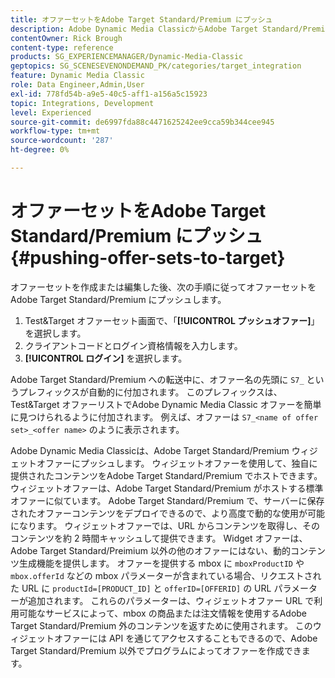 ```yaml
---
title: オファーセットをAdobe Target Standard/Premium にプッシュ
description: Adobe Dynamic Media ClassicからAdobe Target Standard/Premium にオファーセットをプッシュする方法を説明します。
contentOwner: Rick Brough
content-type: reference
products: SG_EXPERIENCEMANAGER/Dynamic-Media-Classic
geptopics: SG_SCENESEVENONDEMAND_PK/categories/target_integration
feature: Dynamic Media Classic
role: Data Engineer,Admin,User
exl-id: 778fd54b-a9e5-40c5-aff1-a156a5c15923
topic: Integrations, Development
level: Experienced
source-git-commit: de6997fda88c4471625242ee9cca59b344cee945
workflow-type: tm+mt
source-wordcount: '287'
ht-degree: 0%

---
```


# オファーセットをAdobe Target Standard/Premium にプッシュ {#pushing-offer-sets-to-target}

オファーセットを作成または編集した後、次の手順に従ってオファーセットをAdobe Target Standard/Premium にプッシュします。

1. Test&amp;Target オファーセット画面で、「**[!UICONTROL プッシュオファー]**」を選択します。
1. クライアントコードとログイン資格情報を入力します。
1. **[!UICONTROL ログイン]** を選択します。

Adobe Target Standard/Premium への転送中に、オファー名の先頭に `S7_` というプレフィックスが自動的に付加されます。 このプレフィックスは、Test&amp;Target オファーリストでAdobe Dynamic Media Classic オファーを簡単に見つけられるように付加されます。 例えば、オファーは `S7_<name of offer set>_<offer name>` のように表示されます。

Adobe Dynamic Media Classicは、Adobe Target Standard/Premium ウィジェットオファーにプッシュします。 ウィジェットオファーを使用して、独自に提供されたコンテンツをAdobe Target Standard/Premium でホストできます。 ウィジェットオファーは、Adobe Target Standard/Premium がホストする標準オファーに似ています。 Adobe Target Standard/Premium で、サーバーに保存されたオファーコンテンツをデプロイできるので、より高度で動的な使用が可能になります。 ウィジェットオファーでは、URL からコンテンツを取得し、そのコンテンツを約 2 時間キャッシュして提供できます。 Widget オファーは、Adobe Target Standard/Preimium 以外の他のオファーにはない、動的コンテンツ生成機能を提供します。 オファーを提供する mbox に `mboxProductID` や `mbox.offerId` などの mbox パラメーターが含まれている場合、リクエストされた URL に `productId=[PRODUCT_ID]` と `offerID=[OFFERID]` の URL パラメーターが追加されます。 これらのパラメーターは、ウィジェットオファー URL で利用可能なサービスによって、mbox の商品または注文情報を使用するAdobe Target Standard/Premium 外のコンテンツを返すために使用されます。 このウィジェットオファーには API を通じてアクセスすることもできるので、Adobe Target Standard/Premium 以外でプログラムによってオファーを作成できます。
